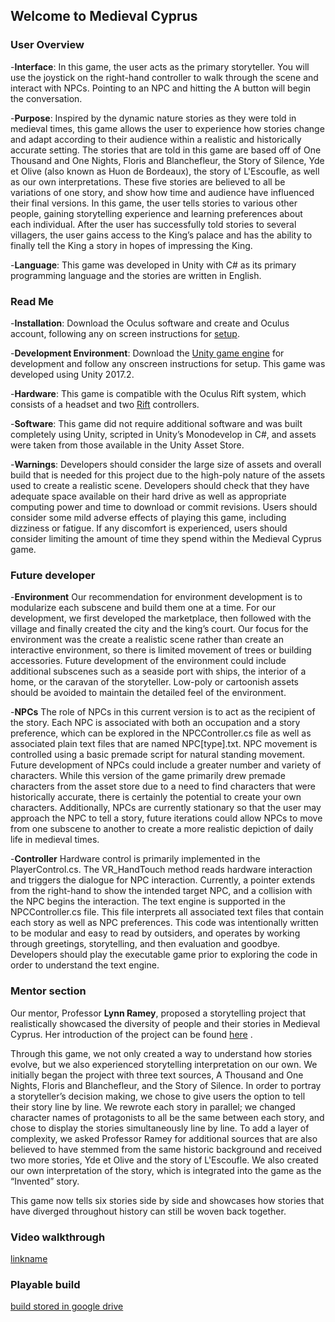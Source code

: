 ## Welcome to Medieval Cyprus



### User Overview

-**Interface**: In this game, the user acts as the primary storyteller. You will use the joystick on the right-hand controller to walk through the scene and interact with NPCs. Pointing to an NPC and hitting the A button will begin the conversation.

-**Purpose**: Inspired by the dynamic nature stories as they were told in medieval times, this game allows the user to experience how stories change and adapt according to their audience within a realistic and historically accurate setting. The stories that are told in this game are based off of One Thousand and One Nights, Floris and Blanchefleur, the Story of Silence, Yde et Olive (also known as Huon de Bordeaux), the story of L'Escoufle, as well as our own interpretations. These five stories are believed to all be variations of one story, and show how time and audience have influenced their final versions.
In this game, the user tells stories to various other people, gaining storytelling experience and learning preferences about each individual. After the user has successfully told stories to several villagers, the user gains access to the King’s palace and has the ability to finally tell the King a story in hopes of impressing the King.

-**Language**: This game was developed in Unity with C# as its primary programming language and the stories are written in English. 


### Read Me

-**Installation**: Download the Oculus software and create and Oculus account, following any on screen instructions for [setup](https://www.oculus.com/setup/).

-**Development Environment**: Download the [Unity game engine](https://store.unity.com/download?ref=personal) for development and follow any onscreen instructions for setup. This game was developed using Unity 2017.2.

-**Hardware**: This game is compatible with the Oculus Rift system, which consists of a headset and two [Rift](https://www.oculus.com/rift/) controllers.

-**Software**: This game did not require additional software and was built completely using Unity, scripted in Unity’s Monodevelop in C#, and assets were taken from those available in the Unity Asset Store.

-**Warnings**: Developers should consider the large size of assets and overall build that is needed for this project due to the high-poly nature of the assets used to create a realistic scene. Developers should check that they have adequate space available on their hard drive as well as appropriate computing power and time to download or commit revisions. 
Users should consider some mild adverse effects of playing this game, including dizziness or fatigue. If any discomfort is experienced, users should consider limiting the amount of time they spend within the Medieval Cyprus game.


### Future developer

-**Environment**
Our recommendation for environment development is to modularize each subscene and build them one at a time. For our development, we first developed the marketplace, then followed with the village and finally created the city and the king’s court. Our focus for the environment was the create a realistic scene rather than create an interactive environment, so there is limited movement of trees or building accessories. 
Future development of the environment could include additional subscenes such as a seaside port with ships, the interior of a home, or the caravan of the storyteller. Low-poly or cartoonish assets should be avoided to maintain the detailed feel of the environment.

-**NPCs**
The role of NPCs in this current version is to act as the recipient of the story. Each NPC is associated with both an occupation and a story preference, which can be explored in the NPCController.cs file as well as associated plain text files that are named NPC[type].txt. NPC movement is controlled using a basic premade script for natural standing movement. 
Future development of NPCs could include a greater number and variety of characters. While this version of the game primarily drew premade characters from the asset store due to a need to find characters that were historically accurate, there is certainly the potential to create your own characters. Additionally, NPCs are currently stationary so that the user may approach the NPC to tell a story, future iterations could allow NPCs to move from one subscene to another to create a more realistic depiction of daily life in medieval times. 

-**Controller**
Hardware control is primarily implemented in the PlayerControl.cs. The VR_HandTouch method reads hardware interaction and triggers the dialogue for NPC interaction. Currently, a pointer extends from the right-hand to show the intended target NPC, and a collision with the NPC begins the interaction. 
The text engine is supported in the NPCController.cs file. This file interprets all associated text files that contain each story as well as NPC preferences. This code was intentionally written to be modular and easy to read by outsiders, and operates by working through greetings, storytelling, and then evaluation and goodbye. Developers should play the executable game prior to exploring the code in order to understand the text engine.


### Mentor section 
Our mentor, Professor **Lynn Ramey**, proposed a storytelling project that realistically showcased the diversity of people and their stories in Medieval Cyprus. Her introduction of the project can be found [here](https://drive.google.com/open?id=1XcTmBbJ3Bl49RQn7U-xF8Aqv7r2X4pUD) .

Through this game, we not only created a way to understand how stories evolve, but we also experienced storytelling interpretation on our own. We initially began the project with three text sources, A Thousand and One Nights, Floris and Blanchefleur, and the Story of Silence. In order to portray a storyteller’s decision making, we chose to give users the option to tell their story line by line. We rewrote each story in parallel; we changed character names of protagonists to all be the same between each story, and chose to display the stories simultaneously line by line. To add a layer of complexity, we asked Professor Ramey for additional sources that are also believed to have stemmed from the same historic background and received two more stories, Yde et Olive and the story of L'Escoufle. We also created our own interpretation of the story, which is integrated into the game as the “Invented” story. 

This game now tells six stories side by side and showcases how stories that have diverged throughout history can still be woven back together.

### Video walkthrough
[linkname](https://youtu.be/EQGm6csN_jQ)
### Playable build
[build stored in google drive](https://drive.google.com/open?id=1SLuNwEHR0JUwAAJ2CLyeGRdz2OXSLADT)

